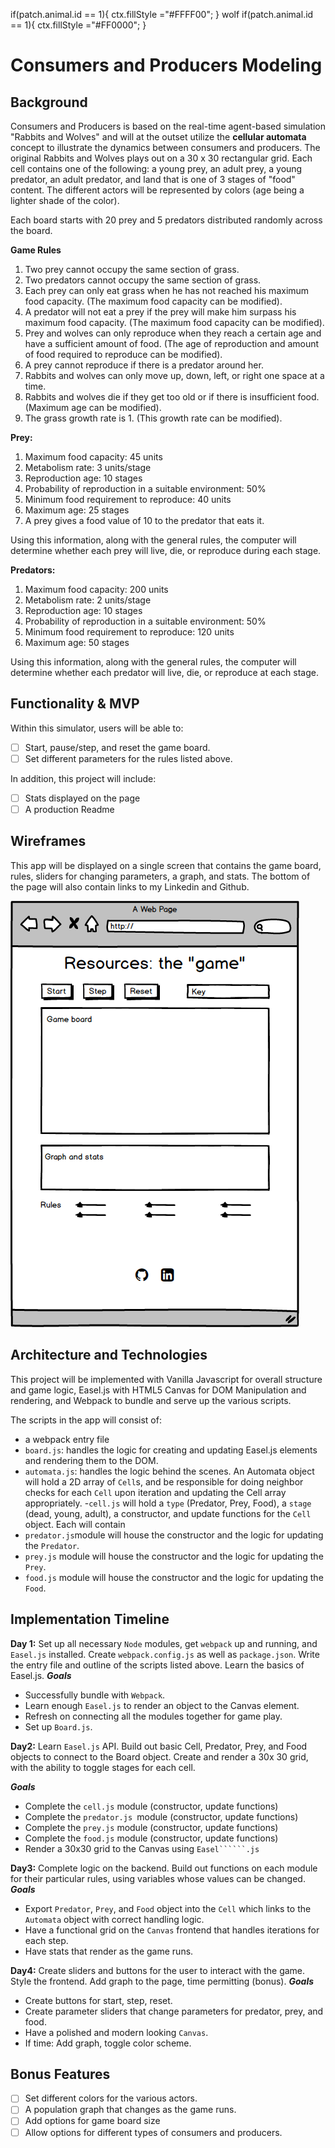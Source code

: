 if(patch.animal.id == 1){
  ctx.fillStyle ="#FFFF00";
}
wolf
if(patch.animal.id == 1){
    ctx.fillStyle ="#FF0000";
      }

# Consumers and Producers Modeling
## Background

Consumers and Producers is based on the real-time agent-based simulation "Rabbits and Wolves"
and will at the outset utilize the **cellular automata** concept to illustrate the dynamics between consumers
and producers. The original Rabbits and Wolves plays out on a 30 x 30 rectangular grid. Each cell contains one of the following:
a young prey, an adult prey, a young predator, an adult predator, and land that is one of 3 stages of "food" content. The different actors will be represented by colors (age being a lighter shade of the color).

Each board starts with 20 prey and 5 predators distributed randomly across the board.

**Game Rules**
1. Two prey cannot occupy the same section of grass.
2. Two predators cannot occupy the same section of grass.
3. Each prey can only eat grass when he has not reached his maximum food capacity. (The maximum food capacity can be modified).
4. A predator will not eat a prey if the prey will make him surpass his maximum food capacity. (The maximum food capacity can be modified).
5. Prey and wolves can only reproduce when they reach a certain age and have a sufficient amount of food. (The age of reproduction and amount of food required to reproduce can be modified).
6. A prey cannot reproduce if there is a predator around her.
7. Rabbits and wolves can only move up, down, left, or right one space at a time.
8. Rabbits and wolves die if they get too old or if there is insufficient food. (Maximum age can be modified).
9. The grass growth rate is 1. (This growth rate can be modified).

**Prey:**

1. Maximum food capacity: 45 units
2. Metabolism rate: 3 units/stage
3. Reproduction age: 10 stages
4. Probability of reproduction in a suitable environment: 50%
5. Minimum food requirement to reproduce: 40 units
6. Maximum age: 25 stages
7. A prey gives a food value of 10 to the predator that eats it.

Using this information, along with the general rules, the computer will determine whether each prey will live, die, or reproduce during each stage.

**Predators:**

1. Maximum food capacity: 200 units
2. Metabolism rate: 2 units/stage
3. Reproduction age: 10 stages
4. Probability of reproduction in a suitable environment: 50%
5. Minimum food requirement to reproduce: 120 units
6. Maximum age: 50 stages

Using this information, along with the general rules, the computer will determine whether each predator will live, die, or reproduce at each stage.

## Functionality & MVP
Within this simulator, users will be able to:
- [ ] Start, pause/step, and reset the game board.
- [ ] Set different parameters for the rules listed above.

In addition, this project will include:
- [ ] Stats displayed on the page
- [ ] A production Readme

## Wireframes

This app will be displayed on a single screen that contains the game board, rules, sliders for changing parameters, a graph, and stats. The bottom of the page will also contain links to my Linkedin and Github.

![alt text](mockup.png)

## Architecture and Technologies

This project will be implemented with Vanilla Javascript for overall structure and game logic, Easel.js with HTML5 Canvas for DOM Manipulation and rendering, and Webpack to bundle and serve up the various scripts.

The scripts in the app will consist of:
- a webpack entry file
- ```board.js```: handles the logic for creating and updating Easel.js elements and rendering them to the DOM.
- ```automata.js```: handles the logic behind the scenes. An Automata object will hold a 2D array of ```Cell```s, and be responsible for doing neighbor checks for each ```Cell``` upon iteration and updating the Cell array appropriately.
-```cell.js``` will hold a ```type``` (Predator, Prey, Food), a ```stage``` (dead, young, adult), a constructor, and update functions for the ```Cell``` object. Each will contain  
- ```predator.js```module will house the constructor and the logic for updating the ```Predator```.
- ```prey.js``` module will house the constructor and the logic for updating the ```Prey```.
- ```food.js``` module will house the constructor and the logic for updating the ```Food```.

## Implementation Timeline

**Day 1:** Set up all necessary ```Node``` modules, get ```webpack``` up and running, and ```Easel.js``` installed. Create ```webpack.config.js``` as well as ```package.json```. Write the entry file and outline of the scripts listed above. Learn the basics of Easel.js.
***Goals***
- Successfully bundle with ```Webpack```.
- Learn enough ```Easel.js``` to render an object to the Canvas element.
- Refresh on connecting all the modules together for game play.
- Set up ```Board.js```.

**Day2:** Learn ```Easel.js``` API. Build out basic Cell, Predator, Prey, and Food objects to connect to the Board object. Create and render a 30x 30 grid, with the ability to toggle stages for each cell.

***Goals***
- Complete the ```cell.js``` module (constructor, update functions)
- Complete the ```predator.js ```module (constructor, update functions)
- Complete the ```prey.js``` module (constructor, update functions)
- Complete the ```food.js``` module (constructor, update functions)
- Render a 30x30 grid to the Canvas using ```Easel``````.js```

**Day3:** Complete logic on the backend. Build out functions on each module for their particular rules, using variables whose values can be changed.
***Goals***
- Export ```Predator```, ```Prey```, and ```Food``` object into the ```Cell``` which links to the ```Automata``` object with correct handling logic.
- Have a functional grid on the ```Canvas``` frontend that handles iterations for each step.
- Have stats that render as the game runs.

**Day4:** Create sliders and buttons for the user to interact with the game. Style the frontend. Add graph to the page, time permitting (bonus).
***Goals***
- Create buttons for start, step, reset.
- Create parameter sliders that change parameters for predator, prey, and food.
- Have a polished and modern looking ```Canvas```.
- If time: Add graph, toggle color scheme.

## Bonus Features
- [ ] Set different colors for the various actors.
- [ ] A population graph that changes as the game runs.
- [ ] Add options for game board size
- [ ] Allow options for different types of consumers and producers.
